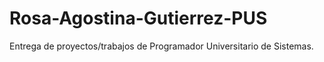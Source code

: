 # Rosa-Agostina-Gutierrez-PUS
Entrega de proyectos/trabajos de Programador Universitario de Sistemas. 
